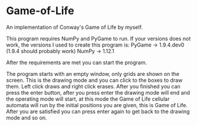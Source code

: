 # Game-of-Life
An implementation of Conway's Game of Life by myself.

This program requires NumPy and PyGame to run.
If your versions does not work, the versions I
used to create this program is:
PyGame -> 1.9.4.dev0 (1.9.4 should probably work)
NumPy -> 1.12.1

After the requirements are met you can start the program.

The program starts with an empty window, only grids are shown
on the screen. This is the drawing mode and you can click to
the boxes to draw them. Left click draws and right click erases.
After you finished you can press the enter button, after you
press enter the drawing mode will end and the operating mode will
start, at this mode the Game of Life cellular automata will run
by the initial positions you are given, this is Game of Life.
After you are satisfied you can press enter again to get back
to the drawing mode and so on.
